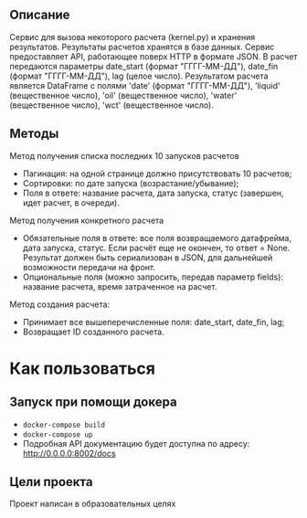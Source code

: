 ## Описание

Cервис для вызова некоторого расчета (kernel.py) и хранения результатов. Результаты расчетов хранятся в базе данных. Сервис предоставляет API, работающее поверх HTTP в формате JSON. 
В расчет передаются параметры date_start (формат "ГГГГ-ММ-ДД"), date_fin (формат "ГГГГ-ММ-ДД"), lag (целое число).
Результатом расчета является DataFrame с полями 'date' (формат "ГГГГ-ММ-ДД"), 'liquid' (вещественное число), 'oil' (вещественное число), 'water' (вещественное число), 'wct' (вещественное число).

## Методы

Метод получения списка последних 10 запусков расчетов
- Пагинация: на одной странице должно присутствовать 10 расчетов;
- Сортировки: по дате запуска (возрастание/убывание);
- Поля в ответе: название расчета, дата запуска, статус (завершен, идет расчет, в очереди).

Метод получения конкретного расчета
- Обязательные поля в ответе: все поля возвращаемого датафрейма, дата запуска, статус. Если расчёт еще не окончен, то ответ = None. Результат должен быть сериализован в JSON, для дальнейшей возможности передачи на фронт.
- Опциональные поля (можно запросить, передав параметр fields): название расчета, время затраченное на расчет.

Метод создания расчета:
- Принимает все вышеперечисленные поля: date_start, date_fin, lag;
- Возвращает ID созданного расчета.

# Как пользоваться
## Запуск при помощи докера

- ```docker-compose build```
- ```docker-compose up```
- Подробная API документацию будет доступна по адресу: http://0.0.0.0:8002/docs

## Цели проекта

Проект написан в образовательных целях
